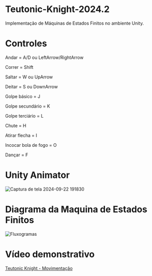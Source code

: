 # Teutonic-Knight-2024.2
Implementação de Máquinas de Estados Finitos no ambiente Unity.
# Controles
Andar = A/D ou LeftArrow/RightArrow

Correr = Shift

Saltar = W ou UpArrow

Deitar = S ou DownArrow

Golpe básico = J

Golpe secundário = K

Golpe terciário = L

Chute = H

Atirar flecha = I

Incocar bola de fogo = O

Dançar = F

# Unity Animator
![Captura de tela 2024-09-22 191830](https://github.com/user-attachments/assets/684fdcbb-586d-48af-9fad-c7ff1a133919)

# Diagrama da Maquina de Estados Finitos
![Fluxogramas](https://github.com/user-attachments/assets/a2282efa-936a-4673-8ac6-dc639e967e40)

# Vídeo demonstrativo
[Teutonic Knight - Movimentação](https://youtu.be/EZzBgakdjf8?si=iY7rbFTp8HOt1tM7)
